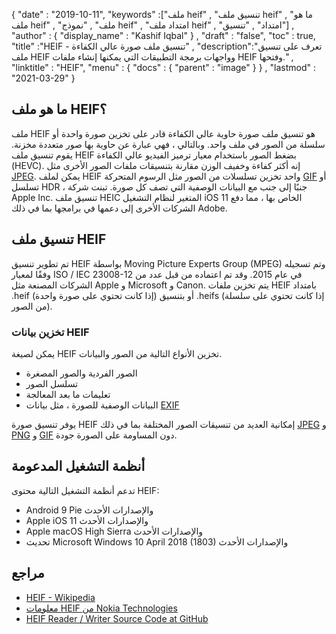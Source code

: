 {
  "date" : "2019-10-11",
  "keywords" :["ملف heif" , "تنسيق ملف heif" , "ما هو ملف heif" , "ملف" , "نموذج heif" , "امتداد ملف heif" , "امتداد" , "تنسيق"] ,
  "author" : {
    "display_name" : "Kashif Iqbal"
} ,
  "draft" : "false",
  "toc" : true,
  "title" :"HEIF - تنسيق ملف صورة عالي الكفاءة" ,
  "description":"تعرف على تنسيق ملف HEIF وواجهات برمجة التطبيقات التي يمكنها إنشاء ملفات HEIF وفتحها." ,
  "linktitle" : "HEIF",
  "menu" : {
    "docs" : {
      "parent" : "image"
}
} ,
  "lastmod" : "2021-03-29"
}

## ما هو ملف HEIF؟

ملف HEIF هو تنسيق ملف صورة حاوية عالي الكفاءة قادر على تخزين صورة واحدة أو سلسلة من الصور في ملف واحد. وبالتالي ، فهي عبارة عن حاوية بها صور متعددة مخزنة. يقوم تنسيق ملف HEIF بضغط الصور باستخدام معيار ترميز الفيديو عالي الكفاءة (HEVC). إنه أكثر كفاءة وخفيف الوزن مقارنة بتنسيقات ملفات الصور الأخرى مثل [JPEG](/ar/image/jpeg/). يمكن لملف HEIF واحد تخزين تسلسلات من الصور مثل الرسوم المتحركة [GIF](/ar/image/gif/) أو تسلسل HDR ، جنبًا إلى جنب مع البيانات الوصفية التي تصف كل صورة. تبنت شركة Apple Inc. تنسيق ملف HEIC المتغير لنظام التشغيل iOS 11 الخاص بها ، مما دفع الشركات الأخرى إلى دعمها في برامجها بما في ذلك Adobe.

## تنسيق ملف HEIF

تم تطوير تنسيق HEIF بواسطة Moving Picture Experts Group (MPEG) وتم تسجيله وفقًا لمعيار ISO / IEC 23008-12 في عام 2015. وقد تم اعتماده من قبل عدد من الشركات المصنعة مثل Apple و Microsoft و Canon. يتم تخزين ملفات HEIF بامتداد .heif (إذا كانت تحتوي على صورة واحدة) أو بتنسيق .heifs (إذا كانت تحتوي على سلسلة من الصور).

### تخزين بيانات HEIF

يمكن لصيغة HEIF تخزين الأنواع التالية من الصور والبيانات.

* الصور الفردية والصور المصغرة
* تسلسل الصور
* تعليمات ما بعد المعالجة
* البيانات الوصفية للصورة ، مثل بيانات [EXIF](/ar/image/exif/)

يوفر تنسيق صورة HEIF إمكانية العديد من تنسيقات الصور المختلفة بما في ذلك [JPEG](/ar/image/jpeg/) و [PNG](/ar/image/png/) و [GIF](/ar/image/gif/) دون المساومة على الصورة جودة.

## أنظمة التشغيل المدعومة

تدعم أنظمة التشغيل التالية محتوى HEIF:

* Android 9 Pie والإصدارات الأحدث
* Apple iOS 11 والإصدارات الأحدث
* Apple macOS High Sierra والإصدارات الأحدث
* تحديث Microsoft Windows 10 April 2018 (1803) والإصدارات الأحدث

## مراجع

* [HEIF - Wikipedia](https://en.wikipedia.org/wiki/High_Efficiency_Image_File_Format)
* [معلومات HEIF من Nokia Technologies](https://nokiatech.github.io/heif/)
* [HEIF Reader / Writer Source Code at GitHub](https://github.com/nokiatech/heif)

